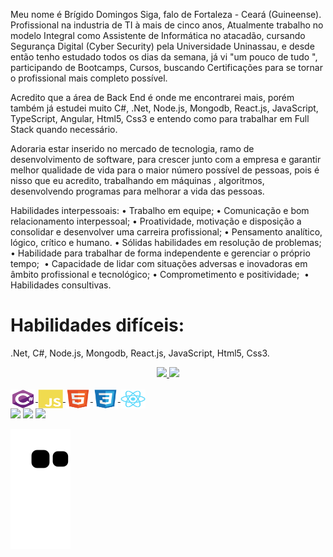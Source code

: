 Meu nome é Brígido Domingos Siga, falo de Fortaleza - Ceará (Guineense). Profissional na industria de TI à mais de cinco anos, Atualmente trabalho no modelo Integral como Assistente de Informática no atacadão, cursando Segurança Digital (Cyber Security) pela Universidade Uninassau, e desde então tenho estudado todos os dias da semana, já vi "um pouco de tudo ", participando de Bootcamps, Cursos, buscando Certificações para se tornar o profissional mais completo possível.

Acredito que a área de Back End é onde me encontrarei mais, porém também já estudei muito C#, .Net, Node.js, Mongodb, React.js, JavaScript, TypeScript, Angular, Html5, Css3 e entendo como para trabalhar em Full Stack quando necessário.

Adoraria estar inserido no mercado de tecnologia, ramo de desenvolvimento de software, para crescer junto com a empresa e garantir melhor qualidade de vida para o maior número possível de pessoas, pois é nisso que eu acredito, trabalhando em máquinas , algoritmos, desenvolvendo programas para melhorar a vida das pessoas.

Habilidades interpessoais: • Trabalho em equipe; • Comunicação e bom relacionamento interpessoal; • Proatividade, motivação e disposição a consolidar e desenvolver uma carreira profissional; • Pensamento analítico, lógico, crítico e humano. • Sólidas habilidades em resolução de problemas; • Habilidade para trabalhar de forma independente e gerenciar o próprio tempo;  • Capacidade de lidar com situações adversas e inovadoras em âmbito profissional e tecnológico; • Comprometimento e positividade;  • Habilidades consultivas.

# Habilidades difíceis:
.Net, C#, Node.js, Mongodb, React.js, JavaScript, Html5, Css3.
<div align="center">
  <a href="https://github.com/BrigidoDsiga">
  <img height="180em" src="https://github-readme-stats.vercel.app/api?username=BrigidoDsiga&show_icons=true&theme=blue-green&include_all_commits=true&count_private=true"/>
  <img height="180em" src="https://github-readme-stats.vercel.app/api/top-langs/?username=BrigidoDsiga&layout=compact&langs_count=7&theme=chartreuse-dark"/>
</div>
 <div style="display: inline_block"><br>
  <img align="center" alt="Brigido-csharp" height="30" width="40" src="https://raw.githubusercontent.com/devicons/devicon/master/icons/csharp/csharp-original.svg"> 
  <img align="center" alt="Brigido-Js" height="30" width="40" src="https://raw.githubusercontent.com/devicons/devicon/master/icons/javascript/javascript-plain.svg">
  <img align="center" alt="Brigido-HTML5" height="30" width="40" src="https://raw.githubusercontent.com/devicons/devicon/master/icons/html5/html5-original.svg">
  <img align="center" alt="Brigido-CSS3" height="30" width="40" src="https://raw.githubusercontent.com/devicons/devicon/master/icons/css3/css3-original.svg">
  <img align="center" alt="Brigido-React" height="30" width="40" src="https://raw.githubusercontent.com/devicons/devicon/master/icons/react/react-original.svg"> 
</div>
 
<div> 
   <a href = "mailto:brigidosiga@gmail.com"><img src="https://img.shields.io/badge/-Gmail-%23333?style=for-the-badge&logo=gmail&logoColor=white" target="_blank"></a>
  <a href="https://www.linkedin.com/in/br%C3%ADgido-siga-b70a1717a" target="_blank"><img src="https://img.shields.io/badge/-LinkedIn-%230077B5?style=for-the-badge&logo=linkedin&logoColor=white" target="_blank"></a> 
  <a href="https://instagram.com/preto_combina_com_tudo_" target="_blank"><img src="https://img.shields.io/badge/-Instagram-%23E4405F?style=for-the-badge&logo=instagram&logoColor=white" target="_blank"></a>
  
  ![Snake animation](https://github.com/rafaballerini/rafaballerini/blob/output/github-contribution-grid-snake.svg)
  
</div>

